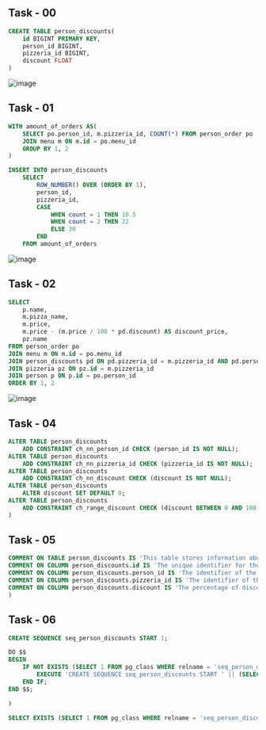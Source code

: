 ## Task - 00

```sql
CREATE TABLE person_discounts(
	id BIGINT PRIMARY KEY,
	person_id BIGINT,
	pizzeria_id BIGINT,
	discount FLOAT
)
```

![image](https://github.com/nikeyzdereva/oad_vorobyov/assets/112609367/8c66c362-b8e9-42de-88c5-9adc8b75ae25)

## Task - 01

```sql
WITH amount_of_orders AS(
	SELECT po.person_id, m.pizzeria_id, COUNT(*) FROM person_order po
	JOIN menu m ON m.id = po.menu_id 
	GROUP BY 1, 2
)

INSERT INTO person_discounts
	SELECT 
	    ROW_NUMBER() OVER (ORDER BY 1),
    	person_id,
		pizzeria_id, 
		CASE
	    	WHEN count = 1 THEN 10.5
			WHEN count = 2 THEN 22
			ELSE 30
		END
	FROM amount_of_orders 
```
![image](https://github.com/nikeyzdereva/oad_vorobyov/assets/112609367/4b6c858a-7ddc-4089-b5d1-42a084e897e9)


## Task - 02

```sql
SELECT 
	p.name, 
	m.pizza_name, 
	m.price, 
	m.price - (m.price / 100 * pd.discount) AS discount_price, 
	pz.name  
FROM person_order po
JOIN menu m ON m.id = po.menu_id
JOIN person_discounts pd ON pd.pizzeria_id = m.pizzeria_id AND pd.person_id = po.person_id
JOIN pizzeria pz ON pz.id = m.pizzeria_id
JOIN person p ON p.id = po.person_id
ORDER BY 1, 2

```
![image](https://github.com/nikeyzdereva/oad_vorobyov/assets/112609367/5bf7b169-970f-470e-a61f-2aba8683497d)



## Task - 04

```sql
ALTER TABLE person_discounts 
	ADD CONSTRAINT ch_nn_person_id CHECK (person_id IS NOT NULL);
ALTER TABLE person_discounts 
	ADD CONSTRAINT ch_nn_pizzeria_id CHECK (pizzeria_id IS NOT NULL);
ALTER TABLE person_discounts 
	ADD CONSTRAINT ch_nn_discount CHECK (discount IS NOT NULL);
ALTER TABLE person_discounts 
	ALTER discount SET DEFAULT 0;
ALTER TABLE person_discounts 
	ADD CONSTRAINT ch_range_discount CHECK (discount BETWEEN 0 AND 100);
)
```

## Task - 05

```sql
COMMENT ON TABLE person_discounts IS 'This table stores information about the discounts offered to specific persons by pizzerias.';
COMMENT ON COLUMN person_discounts.id IS 'The unique identifier for the person discount record.';
COMMENT ON COLUMN person_discounts.person_id IS 'The identifier of the person who is eligible for the discount.';
COMMENT ON COLUMN person_discounts.pizzeria_id IS 'The identifier of the pizzeria offering the discount.';
COMMENT ON COLUMN person_discounts.discount IS 'The percentage of discount offered to the person by the pizzeria.';
)
```


## Task - 06


```sql
CREATE SEQUENCE seq_person_discounts START 1;
```

```sql
DO $$
BEGIN
    IF NOT EXISTS (SELECT 1 FROM pg_class WHERE relname = 'seq_person_discounts') THEN
        EXECUTE 'CREATE SEQUENCE seq_person_discounts START ' || (SELECT COALESCE(MAX(id) + 1, 1) FROM person_discounts) || ' OWNED BY person_discounts.id';
    END IF;
END $$;

)
```


```sql
SELECT EXISTS (SELECT 1 FROM pg_class WHERE relname = 'seq_person_discounts') AS sequence_exists;
```




















